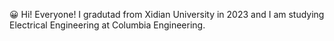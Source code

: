 😀 Hi! Everyone!
I gradutad from Xidian University in 2023 and I am studying Electrical Engineering at Columbia Engineering.

